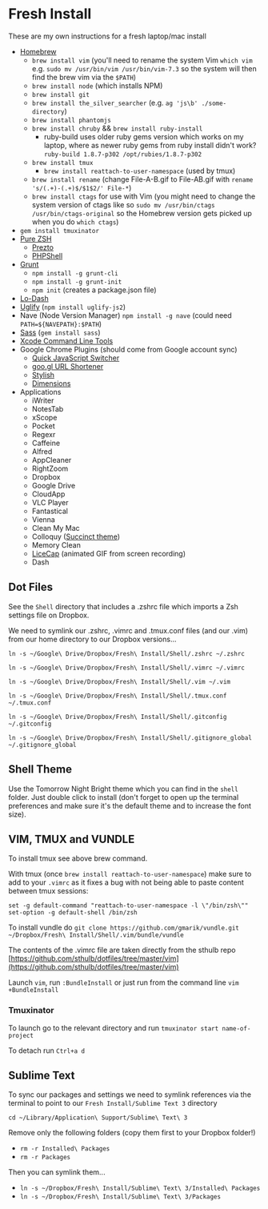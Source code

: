 # Fresh Install

These are my own instructions for a fresh laptop/mac install

- [Homebrew](http://mxcl.github.io/homebrew/)
	- `brew install vim` (you'll need to rename the system Vim `which vim` e.g. `sudo mv /usr/bin/vim /usr/bin/vim-7.3` so the system will then find the brew vim via the `$PATH`)
	- `brew install node` (which installs NPM)
	- `brew install git`
	- `brew install the_silver_searcher` (e.g. `ag 'js\b' ./some-directory`)
	- `brew install phantomjs`
	- `brew install chruby` && `brew install ruby-install`
		- ruby-build uses older ruby gems version which works on my laptop, where as newer ruby gems from ruby install didn't work? `ruby-build 1.8.7-p302 /opt/rubies/1.8.7-p302`
	- `brew install tmux`
		- `brew install reattach-to-user-namespace` (used by tmux)
	- `brew install rename` (change File-A-B.gif to File-AB.gif with `rename 's/(.+)-(.+)$/$1$2/' File-*`)
	- `brew install ctags` for use with Vim (you might need to change the system version of ctags like so `sudo mv /usr/bin/ctags /usr/bin/ctags-original` so the Homebrew version gets picked up when you do `which ctags`)
- `gem install tmuxinator`
- [Pure ZSH](https://github.com/sindresorhus/pure)
	- [Prezto](https://github.com/sorin-ionescu/prezto)
	- [PHPShell](http://www.phpsh.org/)
- [Grunt](http://gruntjs.com/)
	- `npm install -g grunt-cli`
	- `npm install -g grunt-init`
	- `npm init` (creates a package.json file)
- [Lo-Dash](https://npmjs.org/package/lodash)
- [Uglify](https://npmjs.org/package/uglify-js2) (`npm install uglify-js2`)
- Nave (Node Version Manager) `npm install -g nave` (could need `PATH=${NAVEPATH}:$PATH`)
- [Sass](http://sass-lang.com/) (`gem install sass`)
- [Xcode Command Line Tools](http://connect.apple.com/)
- Google Chrome Plugins (should come from Google account sync)
	- [Quick JavaScript Switcher](https://t.co/ryLRETND)
	- [goo.gl URL Shortener](https://www.google.co.uk/url?sa=t&rct=j&q=&esrc=s&source=web&cd=2&cad=rja&ved=0CDcQFjAB&url=https%3A%2F%2Fchrome.google.com%2Fwebstore%2Fdetail%2Fgoogl-url-shortener%2Fiblijlcdoidgdpfknkckljiocdbnlagk%3Fhl%3Den&ei=tTDAUen3IImAOIOqgKgG&usg=AFQjCNEkUotK__kdeBXARBUc6WNTQ7rB3A&sig2=gTtTOryLRAYyLIiyL-84HQ&bvm=bv.47883778,d.ZWU)
	- [Stylish](https://www.google.co.uk/url?sa=t&rct=j&q=&esrc=s&source=web&cd=1&cad=rja&ved=0CC8QFjAA&url=https%3A%2F%2Fchrome.google.com%2Fwebstore%2Fdetail%2Fstylish%2Ffjnbnpbmkenffdnngjfgmeleoegfcffe%3Fhl%3Den&ei=BcAIUtODCIPQhAe4xIGwAg&usg=AFQjCNHqQ_jWum-eFNn9yAtVsdvLWn0fkw&bvm=bv.50500085,d.ZG4)
	- [Dimensions](https://chrome.google.com/webstore/detail/dimensions/hdmihohhdcbejdkidbfijmfehjbnmifk?utm_source=chrome-ntp-icon)
- Applications
	- iWriter
	- NotesTab
	- xScope
	- Pocket
	- Regexr
	- Caffeine
	- Alfred
	- AppCleaner
	- RightZoom
	- Dropbox
	- Google Drive
	- CloudApp
	- VLC Player
	- Fantastical
	- Vienna
	- Clean My Mac
	- Colloquy ([Succinct theme](https://github.com/JohnAlbin/succinct-for-colloquy))
	- Memory Clean
	- [LiceCap](http://www.cockos.com/licecap/) (animated GIF from screen recording)
    - Dash

## Dot Files

See the `Shell` directory that includes a .zshrc file which imports a Zsh settings file on Dropbox.

We need to symlink our .zshrc, .vimrc and .tmux.conf files (and our .vim) from our home directory to our Dropbox versions...

`ln -s ~/Google\ Drive/Dropbox/Fresh\ Install/Shell/.zshrc ~/.zshrc`

`ln -s ~/Google\ Drive/Dropbox/Fresh\ Install/Shell/.vimrc ~/.vimrc`

`ln -s ~/Google\ Drive/Dropbox/Fresh\ Install/Shell/.vim ~/.vim`

`ln -s ~/Google\ Drive/Dropbox/Fresh\ Install/Shell/.tmux.conf ~/.tmux.conf`

`ln -s ~/Google\ Drive/Dropbox/Fresh\ Install/Shell/.gitconfig ~/.gitconfig`

`ln -s ~/Google\ Drive/Dropbox/Fresh\ Install/Shell/.gitignore_global ~/.gitignore_global`

## Shell Theme

Use the Tomorrow Night Bright theme which you can find in the `shell` folder. Just double click to install (don't forget to open up the terminal preferences and make sure it's the default theme and to increase the font size).

## VIM, TMUX and VUNDLE

To install tmux see above brew command.

With tmux (once `brew install reattach-to-user-namespace`) make sure to add to your `.vimrc` as it fixes a bug with not being able to paste content between tmux sessions:
```
set -g default-command "reattach-to-user-namespace -l \"/bin/zsh\""
set-option -g default-shell /bin/zsh
```

To install vundle do `git clone https://github.com/gmarik/vundle.git ~/Dropbox/Fresh\ Install/Shell/.vim/bundle/vundle`

The contents of the .vimrc file are taken directly from the sthulb repo [https://github.com/sthulb/dotfiles/tree/master/vim](https://github.com/sthulb/dotfiles/tree/master/vim)

Launch `vim`, run `:BundleInstall` or just run from the command line `vim +BundleInstall`

### Tmuxinator

To launch go to the relevant directory and run `tmuxinator start name-of-project`

To detach run `Ctrl+a d`

## Sublime Text

To sync our packages and settings we need to symlink references via the terminal to point to our `Fresh Install/Sublime Text 3` directory

`cd ~/Library/Application\ Support/Sublime\ Text\ 3`

Remove only the following folders (copy them first to your Dropbox folder!)

- `rm -r Installed\ Packages`
- `rm -r Packages`

Then you can symlink them...

- `ln -s ~/Dropbox/Fresh\ Install/Sublime\ Text\ 3/Installed\ Packages`
- `ln -s ~/Dropbox/Fresh\ Install/Sublime\ Text\ 3/Packages`
